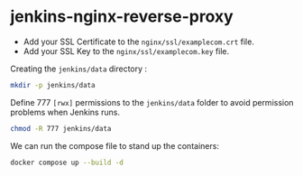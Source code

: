 # jenkins-nginx-reverse-proxy

* Add your SSL Certificate to the `nginx/ssl/examplecom.crt` file.
* Add your SSL Key to the `nginx/ssl/examplecom.key` file.

Creating the `jenkins/data` directory :
```sh
mkdir -p jenkins/data
```
Define 777 `[rwx]` permissions to the `jenkins/data` folder to avoid permission problems when Jenkins runs.
```sh
chmod -R 777 jenkins/data
```

We can run the compose file to stand up the containers:
```sh
docker compose up --build -d
```